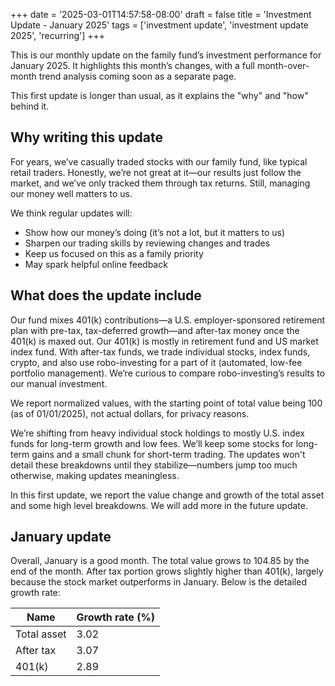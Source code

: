 +++
date = '2025-03-01T14:57:58-08:00'
draft = false
title = 'Investment Update - January 2025'
tags = ['investment update', 'investment update 2025', 'recurring']
+++

This is our monthly update on the family fund’s investment performance for January 2025. It highlights this month’s changes, with a full month-over-month trend analysis coming soon as a separate page.

This first update is longer than usual, as it explains the "why" and "how" behind it.

## Why writing this update

For years, we’ve casually traded stocks with our family fund, like typical retail traders. Honestly, we’re not great at it—our results just follow the market, and we’ve only tracked them through tax returns. Still, managing our money well matters to us.

We think regular updates will:

- Show how our money’s doing (it’s not a lot, but it matters to us)
- Sharpen our trading skills by reviewing changes and trades
- Keep us focused on this as a family priority
- May spark helpful online feedback

## What does the update include

Our fund mixes 401(k) contributions—a U.S. employer-sponsored retirement plan with pre-tax, tax-deferred growth—and after-tax money once the 401(k) is maxed out. Our 401(k) is mostly in retirement fund and US market index fund. With after-tax funds, we trade individual stocks, index funds, crypto, and also use robo-investing for a part of it (automated, low-fee portfolio management). We’re curious to compare robo-investing’s results to our manual investment.

We report normalized values, with the starting point of total value being 100 (as of 01/01/2025), not actual dollars, for privacy reasons.

We’re shifting from heavy individual stock holdings to mostly U.S. index funds for long-term growth and low fees. We’ll keep some stocks for long-term gains and a small chunk for short-term trading. The updates won't detail these breakdowns until they stabilize—numbers jump too much otherwise, making updates meaningless.

In this first update, we report the value change and growth of the total asset and some high level breakdowns. We will add more in the future update.

## January update

Overall, January is a good month. The total value grows to 104.85 by the end of the month. After tax portion grows slightly higher than 401(k), largely because the stock market outperforms in January. Below is the detailed growth rate:

| Name        | Growth rate (%) | 
| ----------- | -------         | 
| Total asset | 3.02            | 
| After tax   | 3.07            | 
| 401(k)      | 2.89            | 
